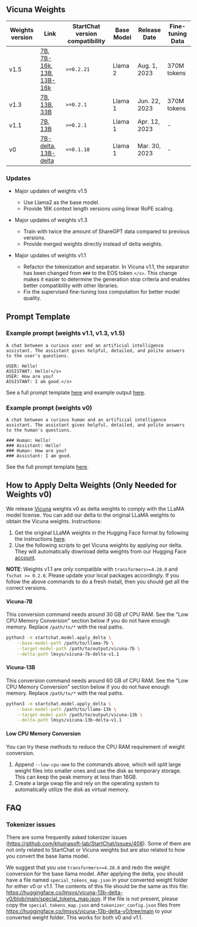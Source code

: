 ## Vicuna Weights

| Weights version | Link | StartChat version compatibility | Base Model | Release Date | Fine-tuning Data |
| ---- | ---- | ---- | ---- | ---- | ---- |
| v1.5 | [7B](https://huggingface.co/lmsys/vicuna-7b-v1.5), [7B-16k](https://huggingface.co/lmsys/vicuna-7b-v1.5-16k), [13B](https://huggingface.co/lmsys/vicuna-13b-v1.5), [13B-16k](https://huggingface.co/lmsys/vicuna-13b-v1.5-16k) | `>=0.2.21` | Llama 2 | Aug. 1, 2023 | 370M tokens |
| v1.3 | [7B](https://huggingface.co/lmsys/vicuna-7b-v1.3), [13B](https://huggingface.co/lmsys/vicuna-13b-v1.3), [33B](//huggingface.co/lmsys/vicuna-33b-v1.3) | `>=0.2.1` | Llama 1 | Jun. 22, 2023 | 370M tokens |
| v1.1 | [7B](https://huggingface.co/lmsys/vicuna-7b-v1.1), [13B](https://huggingface.co/lmsys/vicuna-13b-v1.1) | `>=0.2.1` | Llama 1 | Apr. 12, 2023 | - |
| v0 | [7B-delta](https://huggingface.co/lmsys/vicuna-7b-delta-v0), [13B-delta](https://huggingface.co/lmsys/vicuna-13b-delta-v0) | `<=0.1.10` | Llama 1 | Mar. 30, 2023 | - |

### Updates
- Major updates of weights v1.5
  - Use Llama2 as the base model.
  - Provide 16K context length versions using linear RoPE scaling.

- Major updates of weights v1.3
  - Train with twice the amount of ShareGPT data compared to previous versions.
  - Provide merged weights directly instead of delta weights.

- Major updates of weights v1.1
  - Refactor the tokenization and separator. In Vicuna v1.1, the separator has been changed from `###` to the EOS token `</s>`. This change makes it easier to determine the generation stop criteria and enables better compatibility with other libraries.
  - Fix the supervised fine-tuning loss computation for better model quality.

## Prompt Template

### Example prompt (weights v1.1, v1.3, v1.5)
```
A chat between a curious user and an artificial intelligence assistant. The assistant gives helpful, detailed, and polite answers to the user's questions.

USER: Hello!
ASSISTANT: Hello!</s>
USER: How are you?
ASSISTANT: I am good.</s>
```

See a full prompt template [here](https://github.com/khulnasoft-lab/StartChat/blob/d578599c69d060e6d40943f1b5b72af98956092a/startchat/conversation.py#L286-L299) and example output [here](https://github.com/khulnasoft-lab/StartChat/blob/d578599c69d060e6d40943f1b5b72af98956092a/startchat/conversation.py#L748-L753).

### Example prompt (weights v0)
```
A chat between a curious human and an artificial intelligence assistant. The assistant gives helpful, detailed, and polite answers to the human's questions.

### Human: Hello!
### Assistant: Hello!
### Human: How are you?
### Assistant: I am good.
```

See the full prompt template [here](https://github.com/khulnasoft-lab/StartChat/blob/d578599c69d060e6d40943f1b5b72af98956092a/startchat/conversation.py#L238-L269).

## How to Apply Delta Weights (Only Needed for Weights v0)

We release [Vicuna](https://lmsys.org/blog/2023-03-30-vicuna/) weights v0 as delta weights to comply with the LLaMA model license.
You can add our delta to the original LLaMA weights to obtain the Vicuna weights. Instructions:

1. Get the original LLaMA weights in the Hugging Face format by following the instructions [here](https://huggingface.co/docs/transformers/main/model_doc/llama).
2. Use the following scripts to get Vicuna weights by applying our delta. They will automatically download delta weights from our Hugging Face [account](https://huggingface.co/lmsys).

**NOTE**:
Weights v1.1 are only compatible with ```transformers>=4.28.0``` and ``fschat >= 0.2.0``.
Please update your local packages accordingly. If you follow the above commands to do a fresh install, then you should get all the correct versions.

#### Vicuna-7B
This conversion command needs around 30 GB of CPU RAM.
See the "Low CPU Memory Conversion" section below if you do not have enough memory.
Replace `/path/to/*` with the real paths.
```bash
python3 -m startchat.model.apply_delta \
    --base-model-path /path/to/llama-7b \
    --target-model-path /path/to/output/vicuna-7b \
    --delta-path lmsys/vicuna-7b-delta-v1.1
```

#### Vicuna-13B
This conversion command needs around 60 GB of CPU RAM.
See the "Low CPU Memory Conversion" section below if you do not have enough memory.
Replace `/path/to/*` with the real paths.
```bash
python3 -m startchat.model.apply_delta \
    --base-model-path /path/to/llama-13b \
    --target-model-path /path/to/output/vicuna-13b \
    --delta-path lmsys/vicuna-13b-delta-v1.1
```

#### Low CPU Memory Conversion
You can try these methods to reduce the CPU RAM requirement of weight conversion.
1. Append `--low-cpu-mem` to the commands above, which will split large weight files into smaller ones and use the disk as temporary storage. This can keep the peak memory at less than 16GB.
2. Create a large swap file and rely on the operating system to automatically utilize the disk as virtual memory.

## FAQ

### Tokenizer issues
There are some frequently asked tokenizer issues (https://github.com/khulnasoft-lab/StartChat/issues/408).
Some of them are not only related to StartChat or Vicuna weights but are also related to how you convert the base llama model.

We suggest that you use `transformers>=4.28.0` and redo the weight conversion for the base llama model.
After applying the delta, you should have a file named `special_tokens_map.json` in your converted weight folder for either v0 or v1.1.
The contents of this file should be the same as this file: https://huggingface.co/lmsys/vicuna-13b-delta-v0/blob/main/special_tokens_map.json.
If the file is not present, please copy the `special_tokens_map.json` and `tokenizer_config.json` files from https://huggingface.co/lmsys/vicuna-13b-delta-v0/tree/main to your converted weight folder. This works for both v0 and v1.1.
